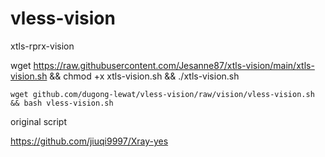 # vless-vision
xtls-rprx-vision

wget https://raw.githubusercontent.com/Jesanne87/xtls-vision/main/xtls-vision.sh && chmod +x xtls-vision.sh && ./xtls-vision.sh
```
wget github.com/dugong-lewat/vless-vision/raw/vision/vless-vision.sh && bash vless-vision.sh
```

original script

https://github.com/jiuqi9997/Xray-yes
